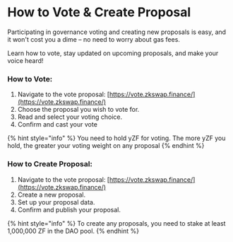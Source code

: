# How to Vote & Create Proposal

Participating in governance voting and creating new proposals is easy, and it won't cost you a dime – no need to worry about gas fees.&#x20;

Learn how to vote, stay updated on upcoming proposals, and make your voice heard!



### How to Vote:

1. Navigate to the vote proposal: [https://vote.zkswap.finance/](https://vote.zkswap.finance/)
2. Choose the proposal you wish to vote for.
3. Read and select your voting choice.
4. Confirm and cast your vote

{% hint style="info" %}
You need to hold yZF for voting. The more yZF you hold, the greater your voting weight on any proposal
{% endhint %}



### How to Create Proposal:

1. Navigate to the vote proposal: [https://vote.zkswap.finance/](https://vote.zkswap.finance/)
2. Create a new proposal.&#x20;
3. Set up your proposal data.&#x20;
4. Confirm and publish your proposal.

{% hint style="info" %}
To create any proposals, you need to stake at least 1,000,000 ZF in the DAO pool.
{% endhint %}
